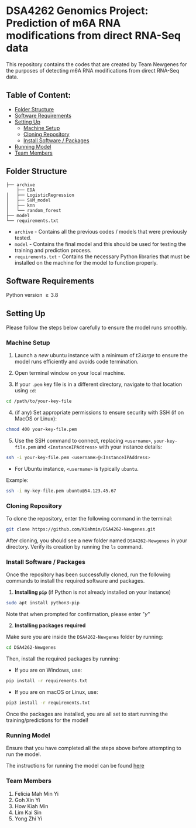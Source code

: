 # DSA4262 Genomics Project: Prediction of m6A RNA modifications from direct RNA-Seq data

This repository contains the codes that are created by Team Newgenes for the purposes of detecting m6A RNA modifications from direct RNA-Seq data. 

## Table of Content: 

- [Folder Structure](#folder-structure)
- [Software Requirements](#software-requirements)
- [Setting Up](#setting-up)
  - [Machine Setup](#machine-setup)
  - [Cloning Repository](#cloning-repository)
  - [Install Software / Packages](#install-software--packages)
- [Running Model](#running-model)
- [Team Members](#team-members)

## Folder Structure

```
├── archive
    ├── EDA
│   ├── LogisticRegression
│   ├── SVM_model 
│   ├── knn
│   └── random_forest
├── model
└── requirements.txt
```
* `archive` - Contains all the previous codes / models that were previously tested.
*  `model` - Contains the final model and this should be used for testing the training and prediction process. 
*  `requirements.txt` - Contains the necessary Python libraries that must be installed on the machine for the model to function properly.

## Software Requirements 

Python version $\geq 3.8$
   
## Setting Up

Please follow the steps below carefully to ensure the model runs smoothly.

### Machine Setup

1. Launch a *new* ubuntu instance with a minimum of *t3.large* to ensure the model runs efficiently and avoids code  termination.

2. Open terminal window on your local machine.

3. If your `.pem` key file is in a different directory, navigate to that location using `cd`:

```bash
cd /path/to/your-key-file
```
4. (if any) Set appropriate permissions to ensure security with SSH (if on MacOS or Linux):

```bash
chmod 400 your-key-file.pem
```
5. Use the SSH command to connect, replacing `<username>`, `your-key-file.pem` and `<InstanceIPAddress>` with your instance details:

```bash
ssh -i your-key-file.pem <username>@<InstanceIPAddress>
```
* For Ubuntu instance, `<username>` is typically `ubuntu`.

Example:

```bash
ssh -i my-key-file.pem ubuntu@54.123.45.67
```

### Cloning Repository

To clone the repository, enter the following command in the terminal:

```bash
git clone https://github.com/Kiahmin/DSA4262-Newgenes.git
```
After cloning, you should see a new folder named `DSA4262-Newgenes` in your directory. Verify its creation by running the `ls` command. 

### Install Software / Packages

Once the repository has been successfully cloned, run the following commands to install the required software and packages. 

1. **Installing `pip`** (if Python is not already installed on your instance)

```bash
sudo apt install python3-pip
```
Note that when prompted for confirmation, please enter "*y*"

2. **Installing packages required**

Make sure you are inside the `DSA4262-Newgenes` folder by running:

```bash
cd DSA4262-Newgenes
```
Then, install the required packages by running:

* If you are on Windows, use:

```bash
pip install -r requirements.txt
```

* If you are on macOS or Linux, use:

```bash
pip3 install -r requirements.txt
```

Once the packages are installed, you are all set to start running the training/predictions for the model!

### Running Model

Ensure that you have completed all the steps above before attempting to run the model.

The instructions for running the model can be found <a href="./model/" target="_blank">here</a>

### Team Members
1. Felicia Mah Min Yi
2. Goh Xin Yi
3. How Kiah Min
4. Lim Kai Sin
5. Yong Zhi Yi








